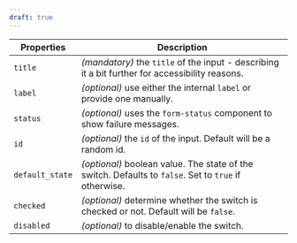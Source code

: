 ```yaml
---
draft: true
---
```


| Properties      | Description                                                                                           |
| --------------- | ----------------------------------------------------------------------------------------------------- |
| `title`         | _(mandatory)_ the `title` of the input - describing it a bit further for accessibility reasons.       |
| `label`         | _(optional)_ use either the internal `label` or provide one manually.                                 |
| `status`        | _(optional)_ uses the `form-status` component to show failure messages.                               |
| `id`            | _(optional)_ the `id` of the input. Default will be a random id.                                      |
| `default_state` | _(optional)_ boolean value. The state of the switch. Defaults to `false`. Set to `true` if otherwise. |
| `checked`       | _(optional)_ determine whether the switch is checked or not. Default will be `false`.                 |
| `disabled`      | _(optional)_ to disable/enable the switch.                                                            |
